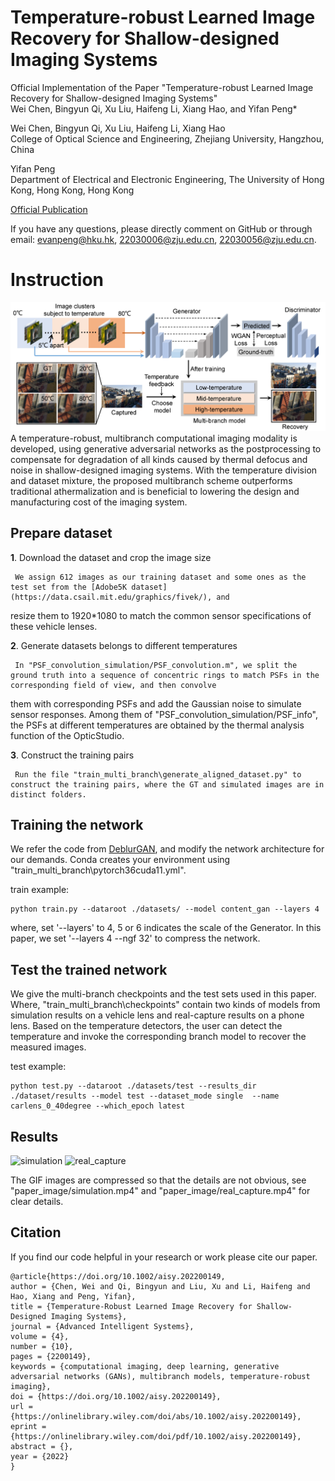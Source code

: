 # Temperature-robust Learned Image Recovery for Shallow-designed Imaging Systems
Official Implementation of the Paper "Temperature-robust Learned Image Recovery
for Shallow-designed Imaging Systems" \
Wei Chen, Bingyun Qi, Xu Liu, Haifeng Li, Xiang Hao, and Yifan Peng*

Wei Chen, Bingyun Qi, Xu Liu, Haifeng Li, Xiang Hao \
College of Optical Science and Engineering, Zhejiang University, Hangzhou, China

Yifan Peng \
Department of Electrical and Electronic Engineering, The University of Hong Kong, Hong Kong, Hong Kong

[Official Publication](https://onlinelibrary.wiley.com/doi/10.1002/aisy.202200149)

If you have any questions, please directly comment on GitHub or through email: evanpeng@hku.hk, 22030006@zju.edu.cn, 22030056@zju.edu.cn.

# Instruction
![pipeline](paper_image/pipeline.png)
A temperature-robust, multibranch computational imaging modality is developed, 
using generative adversarial networks as the postprocessing to compensate for 
degradation of all kinds caused by thermal defocus and noise in shallow-designed 
imaging systems. With the temperature division and dataset mixture, the proposed 
multibranch scheme outperforms traditional athermalization and is beneficial to 
lowering the design and manufacturing cost of the imaging system.

## Prepare dataset
**1**. Download the dataset and crop the image size

     We assign 612 images as our training dataset and some ones as the test set from the [Adobe5K dataset](https://data.csail.mit.edu/graphics/fivek/), and 
resize them to 1920*1080 to match the common sensor specifications of these vehicle lenses. 

**2**. Generate datasets belongs to different temperatures

     In "PSF_convolution_simulation/PSF_convolution.m", we split the ground truth into a sequence of concentric rings to match PSFs in the corresponding field of view, and then convolve
them with corresponding PSFs and add the Gaussian noise to simulate sensor responses. Among them of "PSF_convolution_simulation/PSF_info", the PSFs at different temperatures are obtained by the thermal
analysis function of the OpticStudio.

**3**. Construct the training pairs

     Run the file "train_multi_branch\generate_aligned_dataset.py" to construct the training pairs, where the GT and simulated images are in distinct folders.
     
## Training the network
   
   We refer the code from [DeblurGAN](https://github.com/KupynOrest/DeblurGAN), and modify the network architecture for our demands.
   Conda creates your environment using "train_multi_branch\pytorch36cuda11.yml". 
   
   train example:
   
    python train.py --dataroot ./datasets/ --model content_gan --layers 4
   
   where,  set '--layers' to 4, 5 or 6 indicates the scale of the Generator. In this paper, we set '--layers 4 --ngf 32' to compress the network.

## Test the trained network
   We give the multi-branch checkpoints and the test sets used in this paper. Where, "train_multi_branch\checkpoints" contain two kinds of models from simulation results on a vehicle lens and real-capture results on a phone lens. 
Based on the temperature detectors, the user can detect the temperature and invoke the corresponding branch model to recover the measured images. 

   test example:
    
    python test.py --dataroot ./datasets/test --results_dir ./dataset/results --model test --dataset_mode single  --name carlens_0_40degree --which_epoch latest

## Results
    
   ![simulation](paper_image/simulation.gif)
   ![real_capture](paper_image/real_capture.gif)
   
   The GIF images are compressed so that the details are not obvious, see "paper_image/simulation.mp4" and "paper_image/real_capture.mp4" for clear details.
   

## Citation
   If you find our code helpful in your research or work please cite our paper.
   
    @article{https://doi.org/10.1002/aisy.202200149,
    author = {Chen, Wei and Qi, Bingyun and Liu, Xu and Li, Haifeng and Hao, Xiang and Peng, Yifan},
    title = {Temperature-Robust Learned Image Recovery for Shallow-Designed Imaging Systems},
    journal = {Advanced Intelligent Systems},
    volume = {4},
    number = {10},
    pages = {2200149},
    keywords = {computational imaging, deep learning, generative adversarial networks (GANs), multibranch models, temperature-robust imaging},
    doi = {https://doi.org/10.1002/aisy.202200149},
    url = {https://onlinelibrary.wiley.com/doi/abs/10.1002/aisy.202200149},
    eprint = {https://onlinelibrary.wiley.com/doi/pdf/10.1002/aisy.202200149},
    abstract = {},
    year = {2022}
    }

